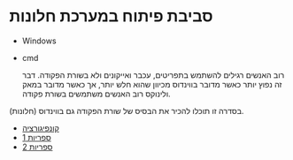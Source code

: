 # סביבת פיתוח במערכת חלונות


* Windows
* cmd

  רוב האנשים רגילים להשתמש בתפריטים, עכבר ואייקונים ולא בשורת הפקודה.
דבר זה נפוץ יותר כאשר מדובר בווינדוס מכיוון שהוא חלש יותר, אך כאשר מדובר במאק ולינוקס רוב האנשים משתמשים בשורת פקודה.

בסדרה זו תוכלו להכיר את הבסיס של שורת הפקודה גם בווינדוס (חלונות).

* [קונפיגורציה](./windows-cmd-configuration.md)
* [ספריות 1](./windows-cmd-directories-1.md)
* [ספריות 2](./windows-cmd-directories-2.md)

